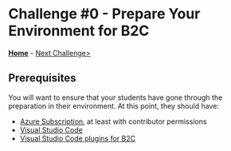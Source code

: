 # Challenge \#0 - Prepare Your Environment for B2C

**[Home](./README.md)** - [Next Challenge>](./01-provision-b2c.md)

## Prerequisites

You will want to ensure that your students have gone through the preparation in their environment. At this point, they should have:
- [Azure Subscription](https://azure.microsoft.com/en-us/free/), at least with contributor permissions
- [Visual Studio Code](https://code.visualstudio.com/)
- [Visual Studio Code plugins for B2C](https://marketplace.visualstudio.com/items?itemName=AzureADB2CTools.aadb2c)
